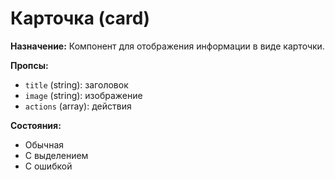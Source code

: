 # Карточка (card)

**Назначение:**
Компонент для отображения информации в виде карточки.

**Пропсы:**
- `title` (string): заголовок
- `image` (string): изображение
- `actions` (array): действия

**Состояния:**
- Обычная
- С выделением
- С ошибкой 